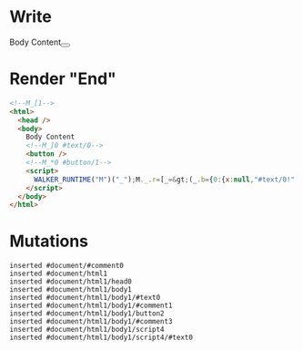 # Write
  <!--M_[1-->Body Content<!--M_]0 #text/0--><button></button><!--M_*0 #button/1--><script>WALKER_RUNTIME("M")("_");M._.r=[_=>(_.b={0:{x:null,"#text/0!":_.a={},"#text/0(":null},1:_.a}),0,"packages/translator-tags/src/__tests__/fixtures/dynamic-tag-sometimes-null/template.marko_0_x",0];M._.w()</script>


# Render "End"
```html
<!--M_[1-->
<html>
  <head />
  <body>
    Body Content
    <!--M_]0 #text/0-->
    <button />
    <!--M_*0 #button/1-->
    <script>
      WALKER_RUNTIME("M")("_");M._.r=[_=&gt;(_.b={0:{x:null,"#text/0!":_.a={},"#text/0(":null},1:_.a}),0,"packages/translator-tags/src/__tests__/fixtures/dynamic-tag-sometimes-null/template.marko_0_x",0];M._.w()
    </script>
  </body>
</html>
```

# Mutations
```
inserted #document/#comment0
inserted #document/html1
inserted #document/html1/head0
inserted #document/html1/body1
inserted #document/html1/body1/#text0
inserted #document/html1/body1/#comment1
inserted #document/html1/body1/button2
inserted #document/html1/body1/#comment3
inserted #document/html1/body1/script4
inserted #document/html1/body1/script4/#text0
```